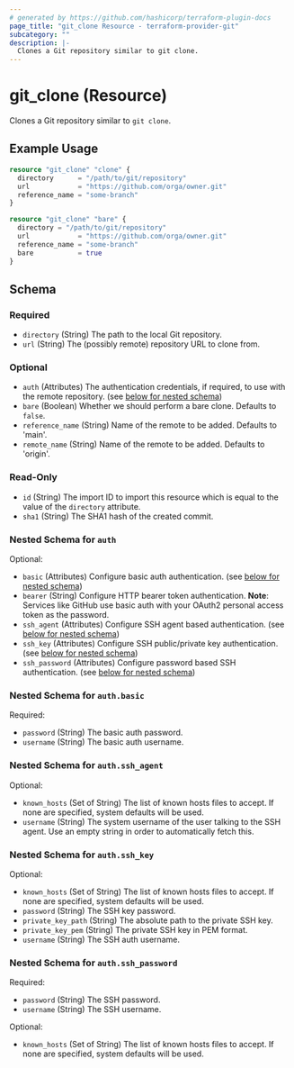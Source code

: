 ```yaml
---
# generated by https://github.com/hashicorp/terraform-plugin-docs
page_title: "git_clone Resource - terraform-provider-git"
subcategory: ""
description: |-
  Clones a Git repository similar to git clone.
---
```


# git_clone (Resource)

Clones a Git repository similar to `git clone`.

## Example Usage

```terraform
resource "git_clone" "clone" {
  directory      = "/path/to/git/repository"
  url            = "https://github.com/orga/owner.git"
  reference_name = "some-branch"
}

resource "git_clone" "bare" {
  directory = "/path/to/git/repository"
  url            = "https://github.com/orga/owner.git"
  reference_name = "some-branch"
  bare           = true
}
```

<!-- schema generated by tfplugindocs -->
## Schema

### Required

- `directory` (String) The path to the local Git repository.
- `url` (String) The (possibly remote) repository URL to clone from.

### Optional

- `auth` (Attributes) The authentication credentials, if required, to use with the remote repository. (see [below for nested schema](#nestedatt--auth))
- `bare` (Boolean) Whether we should perform a bare clone. Defaults to `false`.
- `reference_name` (String) Name of the remote to be added. Defaults to 'main'.
- `remote_name` (String) Name of the remote to be added. Defaults to 'origin'.

### Read-Only

- `id` (String) The import ID to import this resource which is equal to the value of the `directory` attribute.
- `sha1` (String) The SHA1 hash of the created commit.

<a id="nestedatt--auth"></a>
### Nested Schema for `auth`

Optional:

- `basic` (Attributes) Configure basic auth authentication. (see [below for nested schema](#nestedatt--auth--basic))
- `bearer` (String) Configure HTTP bearer token authentication. **Note**: Services like GitHub use basic auth with your OAuth2 personal access token as the password.
- `ssh_agent` (Attributes) Configure SSH agent based authentication. (see [below for nested schema](#nestedatt--auth--ssh_agent))
- `ssh_key` (Attributes) Configure SSH public/private key authentication. (see [below for nested schema](#nestedatt--auth--ssh_key))
- `ssh_password` (Attributes) Configure password based SSH authentication. (see [below for nested schema](#nestedatt--auth--ssh_password))

<a id="nestedatt--auth--basic"></a>
### Nested Schema for `auth.basic`

Required:

- `password` (String) The basic auth password.
- `username` (String) The basic auth username.


<a id="nestedatt--auth--ssh_agent"></a>
### Nested Schema for `auth.ssh_agent`

Optional:

- `known_hosts` (Set of String) The list of known hosts files to accept. If none are specified, system defaults will be used.
- `username` (String) The system username of the user talking to the SSH agent. Use an empty string in order to automatically fetch this.


<a id="nestedatt--auth--ssh_key"></a>
### Nested Schema for `auth.ssh_key`

Optional:

- `known_hosts` (Set of String) The list of known hosts files to accept. If none are specified, system defaults will be used.
- `password` (String) The SSH key password.
- `private_key_path` (String) The absolute path to the private SSH key.
- `private_key_pem` (String) The private SSH key in PEM format.
- `username` (String) The SSH auth username.


<a id="nestedatt--auth--ssh_password"></a>
### Nested Schema for `auth.ssh_password`

Required:

- `password` (String) The SSH password.
- `username` (String) The SSH username.

Optional:

- `known_hosts` (Set of String) The list of known hosts files to accept. If none are specified, system defaults will be used.
